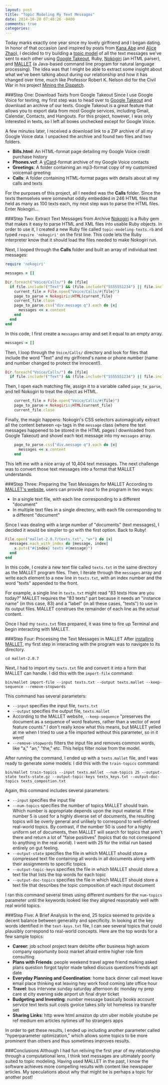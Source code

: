 ```yaml
---
layout: post
title: "Topic Modeling My Text Messages"
date: 2014-10-20 07:48:26 -0400
comments: true
categories:
---
```

Today marks exactly one year since my lovely girlfriend and I began dating. In honor of that occasion (and inspired by posts from [Kana Abe](http://blog.kanaabe.com/blog/2014/10/16/the-nokogiri-saw/) and [Alice Zhao](http://adashofdata.com/2014/10/14/how-text-messages-change-from-dating-to-marriage/)), I decided to try building a [topic model](http://en.wikipedia.org/wiki/Topic_model) of all the text messages we've sent to each other using [Google Takeout](https://www.google.com/settings/takeout), Ruby, [Nokogiri](http://www.nokogiri.org/) (an HTML parser), and [MALLET](http://mallet.cs.umass.edu/) (a Java-based command line program for natural language processing). The idea was that I might be able to extract some insight about what we've been talking about during our relationship and how it has changed over time, much like Professor Robert K. Nelson did for the Civil War in his project [Mining the Dispatch](http://dsl.richmond.edu/dispatch/).

###Step One: Download Texts from Google Takeout
Since I use Google Voice for texting, my first step was to head over to [Google Takeout](https://www.google.com/settings/takeout) and download an archive of our texts. Google Takeout is a great feature that allows you to export data from most Google services, including Gmail, Calendar, Contacts, and Hangouts. For this project, however, I was only interested in texts, so I left all boxes unchecked except for Google Voice.

A few minutes later, I received a download link to a ZIP archive of all my Google Voice data. I unpacked the archive and found two files and two folders.

+ **Bills.html**: An HTML-format page detailing my Google Voice credit purchase history
+ **Phones.vcf**: A [vCard](http://en.wikipedia.org/wiki/VCard)-format archive of my Google Voice contacts
+ **Greetings**: A folder containing an mp3-format copy of my customized voicemail greeting
+ **Calls**: A folder containing HTML-format pages with details about all my calls and texts

For the purposes of this project, all I needed was the **Calls** folder. Since the texts themselves were somewhat oddly embedded in 246 HTML files that held as many as 100 texts each, my next step was to parse the HTML files. Enter Nokogiri...

###Step Two: Extract Text Messages from Archive
[Nokogiri](http://www.nokogiri.org/) is a Ruby gem that makes it easy to parse HTML and XML files into usable Ruby objects. In order to use it, I created a new Ruby file called `topic-modeling-texts.rb` and typed `require 'nokogiri'` on the first line. This code lets the Ruby interpreter know that it should load the files needed to make Nokogiri run.

Next, I looped through the **Calls** folder and built an array of individual text messages:

```ruby
require 'nokogiri'

messages = []

Dir.foreach("Voice/Calls/") do |file|
  if file.include?("Text") && (file.include?("5555551234") || file.include?("Jane Doe"))
    current_file = File.open("Voice/Calls/#{file}")
    page_to_parse = Nokogiri::HTML(current_file)
    current_file.close    
    page_to_parse.css("div.message q").each do |x|
      messages << x.content
    end
  end
end
```
In this code, I first create a `messages` array and set it equal to an empty array.

```ruby
messages = []
```

Then, I loop through the `Voice/Calls/` directory and look for files that include the word "Text" and my girlfriend's name or phone number (name and number changed to protect the innocent!).

```ruby
Dir.foreach("Voice/Calls/") do |file|
  if file.include?("Text") && (file.include?("5555551234") || file.include?("Jane Doe"))
```

Then, I open each matching file, assign it to a variable called `page_to_parse`, and tell Nokogiri to treat the object as HTML.

```ruby
    current_file = File.open("Voice/Calls/#{file}")
    page_to_parse = Nokogiri::HTML(current_file)
    current_file.close    

```
Finally, the magic happens: Nokogiri's CSS selectors automagically extract all the content between `<q>` tags in the `message` class (where the text messages happened to be stored in the HTML pages I downloaded from Google Takeout) and shovel each text message into my `messages` array.

```ruby
    page_to_parse.css("div.message q").each do |x|
      messages << x.content
    end
```
This left me with a nice array of 10,404 text messages. The next challenge was to convert those text messages into a format that MALLET understands.

###Step Three: Preparing the Text Messages for MALLET
According to [MALLET's website](http://mallet.cs.umass.edu/import.php), users can provide input to the program in two ways:

+ In a single text file, with each line corresponding to a different "document"
+ In multiple text files in a single directory, with each file corresponding to a different "document"

Since I was dealing with a large number of "documents" (text messages), I decided it would be simpler to go with the first option. Back to Ruby!

```ruby
File.open("mallet-2.0.7/texts.txt", "w+") do |x|
  messages.each_with_index do |message, index|
    x.puts("#{index} texts #{message}")
  end
end
```
In this code, I create a new text file called `texts.txt` in the same directory as the MALLET program files. Then, I iterate through the `messages` array and write each element to a new line in `texts.txt`, with an index number and the word "texts" appended to the front.

For example, a single line in `texts.txt` might read "83 texts How are you today?" MALLET requires the "83 texts" part because it needs an "instance name" (in this case, 83) and a "label" (in all these cases, "texts") to use in its output files. MALLET construes the remainder of each line as the actual content.

Once I had my `texts.txt` files prepared, it was time to fire up Terminal and begin interacting with MALLET.

###Step Four: Processing the Text Messages in MALLET
After [installing MALLET](http://mallet.cs.umass.edu/download.php), my first step in interacting with the program was to navigate to its directory.

```
cd mallet-2.0.7
```

Next, I had to import my `texts.txt` file and convert it into a form that MALLET can handle. I did this with the `import-file` command:

```
bin/mallet import-file --input texts.txt --output texts.mallet --keep-sequence --remove-stopwords
```
This command has several parameters:

+ `--input` specifies the input file, `texts.txt`
+ `--output` specifies the output file, `texts.mallet`
+ According to the MALLET website, `--keep-sequence` "preserves the document as a sequence of word features, rather than a vector of word feature counts." I don't really know what this means, but MALLET yelled at me when I tried to use a file imported without this parameter, so in it went!
+ `--remove-stopwords` filters the input file and removes common words, like "a," "an," "the," etc. This helps filter noise from the model.

After running the command, I ended up with a `texts.mallet` file, and I was ready to generate some models. I did this with the `train-topics` command:

```
bin/mallet train-topics --input texts.mallet --num-topics 25 --output-state texts-state.gz --output-topic-keys texts_keys.txt --output-doc-topics texts_compostion.txt
```

Again, this command includes several parameters:

+ `--input` specifies the input file
+ `--num-topics` specifies the number of topics MALLET should train. Which number is appropriate depends upon the input material. If the number 5 is used for a highly diverse set of documents, the resulting topics will be overly general and unlikely to correspond to well-defined real-world topics. By contrast, if the number 50 is used for a highly uniform set of documents, then MALLET will search for topics that aren't there and return a lot of "false positives" (topics that do not correspond to anything in the real world). I went with 25 for the initial run based entirely on gut feeling.
+ `--output-state` specifies the file in which MALLET should store a compressed text file containing all words in all documents along with their assignments to specific topics
+ `--output-topic-keys` specifies the file in which MALLET should store a text file that lists the top words for each topic
+ `--output-doc-topics` specifies the file in which MALLET should store a text file that describes the topic composition of each input document

I ran this command several times using different numbers for the `num-topics` parameter until the keywords looked like they aligned reasonably well with real world topics.

###Step Five: A Brief Analysis
In the end, 25 topics seemed to provide a decent balance between generality and specificity. In looking at the key words identified in the `text-keys.txt` file, I can see several topics that could plausibly correspond to real-world concepts. Here are the top words for a few sample topics:

+ **Career**: job school project team deloitte offer business high axiom company opportunity booz market afraid entire higher role firm consulting
+ **Plans with Friends**: people weekend travel agree friend making asked plans question forgot taylor made talked discuss questions friends apt date
+ **Everyday Planning and Coordination**: home back dinner call meet leave email place thinking eat leaving hey work food coming late office hour
+ **Travel**: bus interview sunday saturday afternoon dc monday ny prep care st city evening side airport uh final dryer ticket
+ **Budgeting and Investing**: number message basically books account service text texts suit costs gvoice takes silly lot homeless ira transfer set
+ **Sharing Links**: http www html amazon dp utm uber mobile youtube pe ref medium em articles nytimes utf ho strangers apps

In order to get these results, I ended up including another parameter called "hyperparameter optimization," which allows some topics to be more prominent than others and thus sometimes improves results.

###Conclusions
Although I had fun reliving the first year of my relationship through a computational lens, I think text messages are ultimately poorly suited to topic modeling. Having used MALLET in the past, I know the software achieves more compelling results with content like newspaper articles. My speculations about why that might be is perhaps a topic for another post!